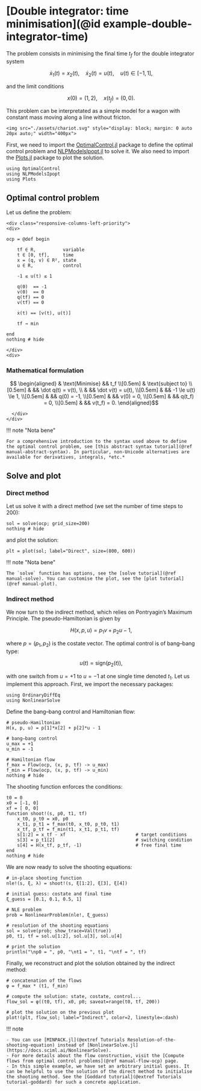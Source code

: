 # [Double integrator: time minimisation](@id example-double-integrator-time)

The problem consists in minimising the final time $t_f$ for the double integrator system

```math
    \dot x_1(t) = x_2(t), \quad \dot x_2(t) = u(t), \quad u(t) \in [-1,1],
```

and the limit conditions

```math
    x(0) = (1,2), \quad x(t_f) = (0,0).
```

This problem can be interpretated as a simple model for a wagon with constant mass moving along a line without fricton.

```@raw html
<img src="./assets/chariot.svg" style="display: block; margin: 0 auto 20px auto;" width="400px">
```

First, we need to import the [OptimalControl.jl](https://control-toolbox.org/OptimalControl.jl) package to define the 
optimal control problem and [NLPModelsIpopt.jl](https://jso.dev/NLPModelsIpopt.jl) to solve it. 
We also need to import the [Plots.jl](https://docs.juliaplots.org) package to plot the solution.

```@example main
using OptimalControl
using NLPModelsIpopt
using Plots
```

## Optimal control problem

Let us define the problem:

```@raw html
<div class="responsive-columns-left-priority">
<div>
```

```@example main
ocp = @def begin

    tf ∈ R,          variable
    t ∈ [0, tf],     time
    x = (q, v) ∈ R², state
    u ∈ R,           control

    -1 ≤ u(t) ≤ 1

    q(0)  == -1
    v(0)  == 0
    q(tf) == 0
    v(tf) == 0

    ẋ(t) == [v(t), u(t)]

    tf → min

end
nothing # hide
```

```@raw html
</div>
<div>
```

### Mathematical formulation

```math
    \begin{aligned}
        & \text{Minimise} && t_f \\[0.5em]
        & \text{subject to} \\[0.5em]
        & && \dot q(t) = v(t), \\
        & && \dot v(t) = u(t), \\[0.5em]
        & && -1 \le u(t) \le 1, \\[0.5em]
        & && q(0) = -1, \\[0.5em]
        & && v(0) = 0, \\[0.5em]
        & && q(t_f) = 0, \\[0.5em]
        & && v(t_f) = 0.
    \end{aligned}
```

```@raw html
  </div>
</div>
```

!!! note "Nota bene"

    For a comprehensive introduction to the syntax used above to define the optimal control problem, see [this abstract syntax tutorial](@ref manual-abstract-syntax). In particular, non-Unicode alternatives are available for derivatives, integrals, *etc.*

## Solve and plot

### Direct method

Let us solve it with a direct method (we set the number of time steps to 200):

```@example main
sol = solve(ocp; grid_size=200)
nothing # hide
```

and plot the solution:

```@example main
plt = plot(sol; label="Direct", size=(800, 600))
```

!!! note "Nota bene"

    The `solve` function has options, see the [solve tutorial](@ref manual-solve). You can customise the plot, see the [plot tutorial](@ref manual-plot).

### Indirect method

We now turn to the indirect method, which relies on Pontryagin’s Maximum Principle.  The pseudo-Hamiltonian is given by

```math
H(x, p, u) = p_1 v + p_2 u - 1,
```

where $p = (p_1, p_2)$ is the costate vector. The optimal control is of bang–bang type:

```math
u(t) = \mathrm{sign}(p_2(t)),
```

with one switch from $u=+1$ to $u=-1$ at one single time denoted $t_1$. Let us implement this approach. First, we import the necessary packages:

```@example main
using OrdinaryDiffEq
using NonlinearSolve
```

Define the bang–bang control and Hamiltonian flow:

```@example main
# pseudo-Hamiltonian
H(x, p, u) = p[1]*x[2] + p[2]*u - 1

# bang–bang control
u_max = +1
u_min = -1

# Hamiltonian flow
f_max = Flow(ocp, (x, p, tf) -> u_max)
f_min = Flow(ocp, (x, p, tf) -> u_min)
nothing # hide
```

The shooting function enforces the conditions:

```@example main
t0 = 0
x0 = [-1, 0]
xf = [ 0, 0]
function shoot!(s, p0, t1, tf) 
    x_t0, p_t0 = x0, p0
    x_t1, p_t1 = f_max(t0, x_t0, p_t0, t1)
    x_tf, p_tf = f_min(t1, x_t1, p_t1, tf)
    s[1:2] = x_tf - xf                          # target conditions
    s[3] = p_t1[2]                              # switching condition
    s[4] = H(x_tf, p_tf, -1)                    # free final time
end
nothing # hide
```

We are now ready to solve the shooting equations:

```@example main
# in-place shooting function
nle!(s, ξ, λ) = shoot!(s, ξ[1:2], ξ[3], ξ[4]) 

# initial guess: costate and final time
ξ_guess = [0.1, 0.1, 0.5, 1]

# NLE problem
prob = NonlinearProblem(nle!, ξ_guess)

# resolution of the shooting equations
sol = solve(prob; show_trace=Val(true))
p0, t1, tf = sol.u[1:2], sol.u[3], sol.u[4]

# print the solution
println("\np0 = ", p0, "\nt1 = ", t1, "\ntf = ", tf)
```

Finally, we reconstruct and plot the solution obtained by the indirect method:

```@example main
# concatenation of the flows
φ = f_max * (t1, f_min)

# compute the solution: state, costate, control...
flow_sol = φ((t0, tf), x0, p0; saveat=range(t0, tf, 200))

# plot the solution on the previous plot
plot!(plt, flow_sol; label="Indirect", color=2, linestyle=:dash)
```

!!! note

    - You can use [MINPACK.jl](@extref Tutorials Resolution-of-the-shooting-equation) instead of [NonlinearSolve.jl](https://docs.sciml.ai/NonlinearSolve).
    - For more details about the flow construction, visit the [Compute flows from optimal control problems](@ref manual-flow-ocp) page.
    - In this simple example, we have set an arbitrary initial guess. It can be helpful to use the solution of the direct method to initialise the shooting method. See the [Goddard tutorial](@extref Tutorials tutorial-goddard) for such a concrete application.
